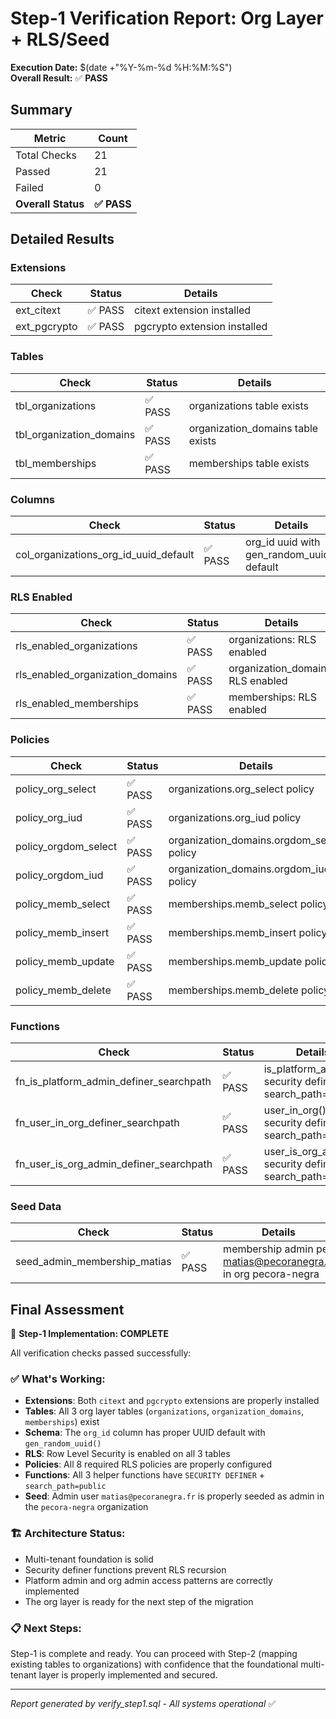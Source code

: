# Step-1 Verification Report: Org Layer + RLS/Seed

**Execution Date:** $(date +"%Y-%m-%d %H:%M:%S")  
**Overall Result:** ✅ **PASS**

## Summary

| Metric | Count |
|--------|-------|
| Total Checks | 21 |
| Passed | 21 |
| Failed | 0 |
| **Overall Status** | **✅ PASS** |

## Detailed Results

### Extensions
| Check | Status | Details |
|-------|--------|---------|
| ext_citext | ✅ PASS | citext extension installed |
| ext_pgcrypto | ✅ PASS | pgcrypto extension installed |

### Tables
| Check | Status | Details |
|-------|--------|---------|
| tbl_organizations | ✅ PASS | organizations table exists |
| tbl_organization_domains | ✅ PASS | organization_domains table exists |
| tbl_memberships | ✅ PASS | memberships table exists |

### Columns
| Check | Status | Details |
|-------|--------|---------|
| col_organizations_org_id_uuid_default | ✅ PASS | org_id uuid with gen_random_uuid() default |

### RLS Enabled
| Check | Status | Details |
|-------|--------|---------|
| rls_enabled_organizations | ✅ PASS | organizations: RLS enabled |
| rls_enabled_organization_domains | ✅ PASS | organization_domains: RLS enabled |
| rls_enabled_memberships | ✅ PASS | memberships: RLS enabled |

### Policies
| Check | Status | Details |
|-------|--------|---------|
| policy_org_select | ✅ PASS | organizations.org_select policy |
| policy_org_iud | ✅ PASS | organizations.org_iud policy |
| policy_orgdom_select | ✅ PASS | organization_domains.orgdom_select policy |
| policy_orgdom_iud | ✅ PASS | organization_domains.orgdom_iud policy |
| policy_memb_select | ✅ PASS | memberships.memb_select policy |
| policy_memb_insert | ✅ PASS | memberships.memb_insert policy |
| policy_memb_update | ✅ PASS | memberships.memb_update policy |
| policy_memb_delete | ✅ PASS | memberships.memb_delete policy |

### Functions
| Check | Status | Details |
|-------|--------|---------|
| fn_is_platform_admin_definer_searchpath | ✅ PASS | is_platform_admin(): security definer + search_path=public |
| fn_user_in_org_definer_searchpath | ✅ PASS | user_in_org(): security definer + search_path=public |
| fn_user_is_org_admin_definer_searchpath | ✅ PASS | user_is_org_admin(): security definer + search_path=public |

### Seed Data
| Check | Status | Details |
|-------|--------|---------|
| seed_admin_membership_matias | ✅ PASS | membership admin per matias@pecoranegra.fr in org pecora-negra |

## Final Assessment

🎉 **Step-1 Implementation: COMPLETE**

All verification checks passed successfully:

### ✅ What's Working:
- **Extensions**: Both `citext` and `pgcrypto` extensions are properly installed
- **Tables**: All 3 org layer tables (`organizations`, `organization_domains`, `memberships`) exist 
- **Schema**: The `org_id` column has proper UUID default with `gen_random_uuid()`
- **RLS**: Row Level Security is enabled on all 3 tables
- **Policies**: All 8 required RLS policies are properly configured
- **Functions**: All 3 helper functions have `SECURITY DEFINER` + `search_path=public`
- **Seed**: Admin user `matias@pecoranegra.fr` is properly seeded as admin in the `pecora-negra` organization

### 🏗️ Architecture Status:
- Multi-tenant foundation is solid
- Security definer functions prevent RLS recursion
- Platform admin and org admin access patterns are correctly implemented
- The org layer is ready for the next step of the migration

### 📋 Next Steps:
Step-1 is complete and ready. You can proceed with Step-2 (mapping existing tables to organizations) with confidence that the foundational multi-tenant layer is properly implemented and secured.

---
*Report generated by verify_step1.sql - All systems operational* ✅